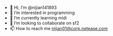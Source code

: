 - 👋 Hi, I’m @nijian141893
- 👀 I’m interested in programming
- 🌱 I’m currently learning midi
- 💞️ I’m looking to collaborate on sf2
- 📫 How to reach me nijian01@corp.netease.com

<!---
nijian141893/nijian141893 is a ✨ special ✨ repository because its `README.md` (this file) appears on your GitHub profile.
You can click the Preview link to take a look at your changes.
--->
